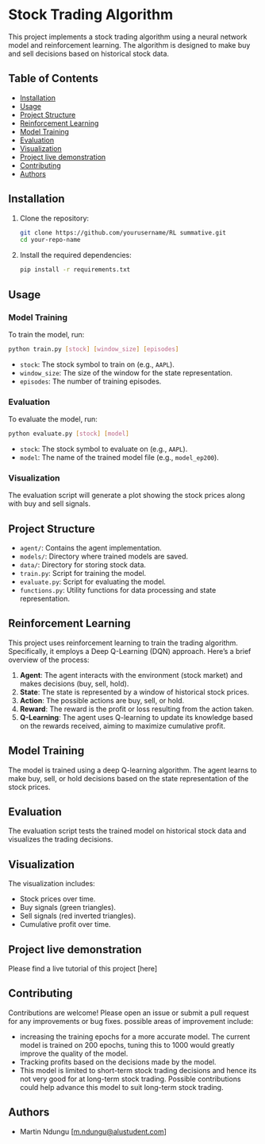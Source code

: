 # Stock Trading Algorithm

This project implements a stock trading algorithm using a neural network model and reinforcement learning. The algorithm is designed to make buy and sell decisions based on historical stock data.

## Table of Contents

- [Installation](#installation)
- [Usage](#usage)
- [Project Structure](#project-structure)
- [Reinforcement Learning](#reinforcement-learning)
- [Model Training](#model-training)
- [Evaluation](#evaluation)
- [Visualization](#visualization)
- [Project live demonstration](#project-live-demonstration)
- [Contributing](#contributing)
- [Authors](#authors)

## Installation

1. Clone the repository:
    ```sh
    git clone https://github.com/yourusername/RL summative.git
    cd your-repo-name
    ```

2. Install the required dependencies:
    ```sh
    pip install -r requirements.txt
    ```

## Usage

### Model Training

To train the model, run:
```sh
python train.py [stock] [window_size] [episodes]
```
- `stock`: The stock symbol to train on (e.g., `AAPL`).
- `window_size`: The size of the window for the state representation.
- `episodes`: The number of training episodes.

### Evaluation

To evaluate the model, run:
```sh
python evaluate.py [stock] [model]
```
- `stock`: The stock symbol to evaluate on (e.g., `AAPL`).
- `model`: The name of the trained model file (e.g., `model_ep200`).

### Visualization

The evaluation script will generate a plot showing the stock prices along with buy and sell signals.

## Project Structure

- `agent/`: Contains the agent implementation.
- `models/`: Directory where trained models are saved.
- `data/`: Directory for storing stock data.
- `train.py`: Script for training the model.
- `evaluate.py`: Script for evaluating the model.
- `functions.py`: Utility functions for data processing and state representation.

## Reinforcement Learning

This project uses reinforcement learning to train the trading algorithm. Specifically, it employs a Deep Q-Learning (DQN) approach. Here’s a brief overview of the process:

1. **Agent**: The agent interacts with the environment (stock market) and makes decisions (buy, sell, hold).
2. **State**: The state is represented by a window of historical stock prices.
3. **Action**: The possible actions are buy, sell, or hold.
4. **Reward**: The reward is the profit or loss resulting from the action taken.
5. **Q-Learning**: The agent uses Q-learning to update its knowledge based on the rewards received, aiming to maximize cumulative profit.

## Model Training

The model is trained using a deep Q-learning algorithm. The agent learns to make buy, sell, or hold decisions based on the state representation of the stock prices.

## Evaluation

The evaluation script tests the trained model on historical stock data and visualizes the trading decisions.

## Visualization

The visualization includes:
- Stock prices over time.
- Buy signals (green triangles).
- Sell signals (red inverted triangles).
- Cumulative profit over time.

## Project live demonstration

Please find a live tutorial of this project [here]
## Contributing

Contributions are welcome! Please open an issue or submit a pull request for any improvements or bug fixes.
possible areas of improvement include:
- increasing the training epochs for a more accurate model. The current model is trained on 200 epochs, tuning this to 1000 would greatly improve the quality of the model.
- Tracking profits based on the decisions made by the model.
- This model is limited to short-term stock trading decisions and hence its not very good for at long-term stock trading. Possible contributions could help advance this model to suit long-term stock trading.

## Authors

- Martin Ndungu [m.ndungu@alustudent.com]